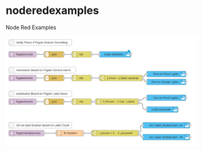 # noderedexamples
Node Red Examples


[![name](images/frigate-08-beta-node-red-examples.png)](https://github.com/jamos77/noderedexamples/)



